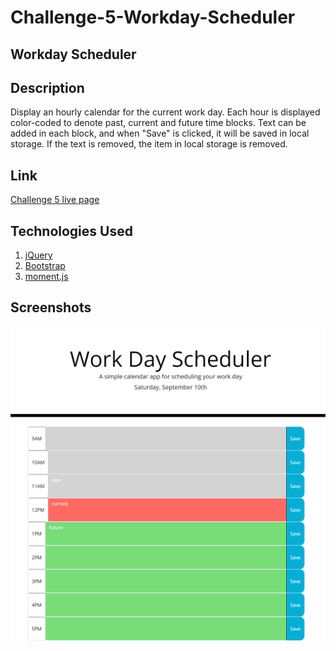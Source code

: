 # Challenge-5-Workday-Scheduler
Workday Scheduler
---
## Description
Display an hourly calendar for the current work day.  Each hour is displayed color-coded to denote past, current and future time blocks.  Text can be added in each block,
and when "Save" is clicked, it will be saved in local storage.  If the text is removed, the item in local storage is removed.

## Link

[Challenge 5 live page](https://methyl8.github.io/Challenge-5-Workday-Scheduler/)

## Technologies Used
1. [jQuery](https://jquery.com/)
2. [Bootstrap](https://getbootstrap.com/)
3. [moment.js](https://momentjs.com/)

## Screenshots

![Screenshot](/screenshots/fullscreen.png?raw=true)
